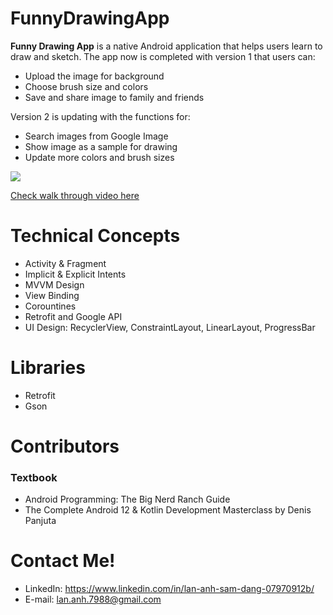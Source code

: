 # FunnyDrawingApp

**Funny Drawing App** is a native Android application that helps users learn to draw and sketch. 
The app now is completed with version 1 that users can:
+ Upload the image for background
+ Choose brush size and colors
+ Save and share image to family and friends

Version 2 is updating with the functions for:
+ Search images from Google Image
+ Show image as a sample for drawing
+ Update more colors and brush sizes
<img src="https://user-images.githubusercontent.com/90428483/154199480-569dabb1-2f32-4fb2-bf3b-65b3eb3ec4c8.png">

 [Check walk through video here](https://i.imgur.com/iJwTga4.mp4)

# Technical Concepts

  * Activity & Fragment
  * Implicit & Explicit Intents
  * MVVM Design
  * View Binding
  * Corountines
  * Retrofit and Google API
  * UI Design: RecyclerView, ConstraintLayout, LinearLayout, ProgressBar

# Libraries

  * Retrofit
  * Gson

# Contributors

### Textbook

  * Android Programming: The Big Nerd Ranch Guide
  * The Complete Android 12 & Kotlin Development Masterclass by Denis Panjuta

# Contact Me!

  * LinkedIn: https://www.linkedin.com/in/lan-anh-sam-dang-07970912b/
  * E-mail: lan.anh.7988@gmail.com
